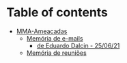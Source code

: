 # Table of contents

* [MMA-Ameacadas](README.md)
  * [Memória de e-mails](readme/memoria-de-e-mails/README.md)
    * [de Eduardo Dalcin - 25/06/21](readme/memoria-de-e-mails/de-eduardo-dalcin-25-06-21.md)
  * [Memória de reuniões](readme/memoria-de-reunioes.md)
